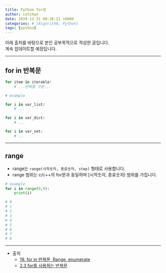 ```yaml
---
title: Python for문
author: cotchan
date: 2020-12-31 00:26:21 +0800
categories: # [Algorithm, Python]
tags: [python]     
---
```


아래 출처를 바탕으로 본인 공부목적으로 작성한 글입니다.    
계속 업데이트할 예정입니다.

---

## for in 반복문


```python
for item in iterable:
    # ...반복할 구문...
```

```python
# example

for i in var_list:
    # ...

for i in var_dict:
    # ...

for i in var_set:
    # ...
```


---

## range

+ range는 `range(시작숫자, 종료숫자, step)` 형태로 사용합니다.
+ range 범위는 c/c++의 for문과 동일하며 [시작숫자, 종료숫자) 범위를 가집니다.

```python
# example
for i in range(0,9):
    print(i)

# 0
# 1
# 2
# 3
# 4
# 5
# 6
# 7
# 8
```

---

+ 출처
    + [19. for in 반복문, Range, enumerate](https://wikidocs.net/16045)
    + [2.3 for를 사용하는 반복문](https://wikidocs.net/58)
